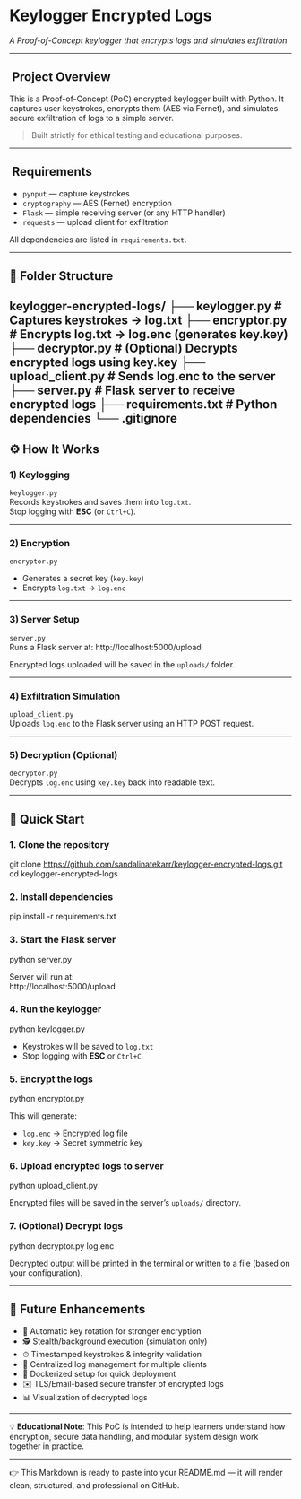 # Keylogger Encrypted Logs
*A Proof-of-Concept keylogger that encrypts logs and simulates exfiltration*

---

## ​ Project Overview
This is a Proof-of-Concept (PoC) encrypted keylogger built with Python. It captures user keystrokes, encrypts them (AES via Fernet), and simulates secure exfiltration of logs to a simple server.

> Built strictly for ethical testing and educational purposes.

---

## ​ Requirements
- `pynput` — capture keystrokes  
- `cryptography` — AES (Fernet) encryption  
- `Flask` — simple receiving server (or any HTTP handler)  
- `requests` — upload client for exfiltration  

All dependencies are listed in `requirements.txt`.

---
## 📂 Folder Structure
keylogger-encrypted-logs/
├── keylogger.py        # Captures keystrokes -> log.txt
├── encryptor.py        # Encrypts log.txt -> log.enc (generates key.key)
├── decryptor.py        # (Optional) Decrypts encrypted logs using key.key
├── upload_client.py    # Sends log.enc to the server
├── server.py           # Flask server to receive encrypted logs
├── requirements.txt    # Python dependencies
└── .gitignore
---

## ⚙️ How It Works

### 1) Keylogging
`keylogger.py`  
Records keystrokes and saves them into `log.txt`.  
Stop logging with **ESC** (or `Ctrl+C`).  

---

### 2) Encryption
`encryptor.py`  
- Generates a secret key (`key.key`)  
- Encrypts `log.txt` → `log.enc`

---

### 3) Server Setup
`server.py`  
Runs a Flask server at:  http://localhost:5000/upload

Encrypted logs uploaded will be saved in the `uploads/` folder.  

---

### 4) Exfiltration Simulation
`upload_client.py`  
Uploads `log.enc` to the Flask server using an HTTP POST request.  

---

### 5) Decryption (Optional)
`decryptor.py`  
Decrypts `log.enc` using `key.key` back into readable text.  

---

## 🚀 Quick Start

### 1. Clone the repository
git clone https://github.com/sandalinatekarr/keylogger-encrypted-logs.git
cd keylogger-encrypted-logs

### 2. Install dependencies
pip install -r requirements.txt

### 3. Start the Flask server
python server.py

Server will run at:  
http://localhost:5000/upload

### 4. Run the keylogger
python keylogger.py

- Keystrokes will be saved to `log.txt`  
- Stop logging with **ESC** or `Ctrl+C`

### 5. Encrypt the logs
python encryptor.py

This will generate:  
- `log.enc` → Encrypted log file  
- `key.key` → Secret symmetric key  

### 6. Upload encrypted logs to server
python upload_client.py

Encrypted files will be saved in the server’s `uploads/` directory.  

### 7. (Optional) Decrypt logs
python decryptor.py log.enc

Decrypted output will be printed in the terminal or written to a file (based on your configuration).  

---

## 🔮 Future Enhancements
- 🔄 Automatic key rotation for stronger encryption  
- 🕵️ Stealth/background execution (simulation only)  
- ⏱ Timestamped keystrokes & integrity validation  
- 📂 Centralized log management for multiple clients  
- 🐳 Dockerized setup for quick deployment  
- ✉️ TLS/Email-based secure transfer of encrypted logs  
- 📊 Visualization of decrypted logs  

---

💡 **Educational Note**: This PoC is intended to help learners understand how encryption, secure data handling, and modular system design work together in practice.  

---
👉 This Markdown is ready to paste into your README.md — it will render clean, structured, and professional on GitHub.


